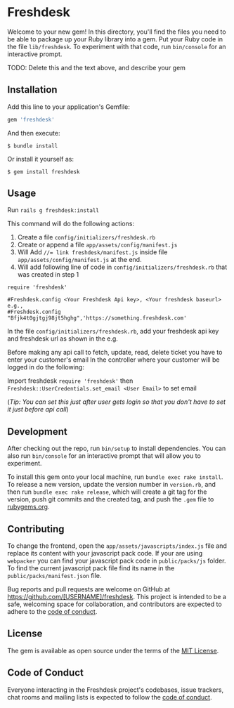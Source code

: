# Freshdesk

Welcome to your new gem! In this directory, you'll find the files you need to be able to package up your Ruby library into a gem. Put your Ruby code in the file `lib/freshdesk`. To experiment with that code, run `bin/console` for an interactive prompt.

TODO: Delete this and the text above, and describe your gem

## Installation

Add this line to your application's Gemfile:

```ruby
gem 'freshdesk'
```

And then execute:

    $ bundle install

Or install it yourself as:

    $ gem install freshdesk

## Usage
Run
`rails g freshdesk:install`

This command will do the following actions:
  1. Create a file `config/initializers/freshdesk.rb`
  2. Create or append a file `app/assets/config/manifest.js`
  3. Will Add `//= link freshdesk/manifest.js` inside file `app/assets/config/manifest.js` at the end.
  4. Will add  following line of code in `config/initializers/freshdesk.rb` that was created in step 1
```
require 'freshdesk'

#Freshdesk.config <Your Freshdesk Api key>, <Your freshdesk baseurl>
e.g., 
#Freshdesk.config "Bfjk4t0gjtgj98jt5hghg",'https://something.freshdesk.com'
```

In the file `config/initializers/freshdesk.rb`, add your freshdesk api key and freshdesk url as shown in the e.g.

Before making any api call to fetch, update, read, delete ticket you have to enter your customer's email
In the controller where your customer will be logged in do the following:

Import freshdesk `require 'freshdesk'`
then `Freshdesk::UserCredentials.set_email <User Email>` to set email

(<i>Tip: You can set this just after user gets login so that you don't have to set it just before api call</i>)

## Development

After checking out the repo, run `bin/setup` to install dependencies. You can also run `bin/console` for an interactive prompt that will allow you to experiment.

To install this gem onto your local machine, run `bundle exec rake install`. To release a new version, update the version number in `version.rb`, and then run `bundle exec rake release`, which will create a git tag for the version, push git commits and the created tag, and push the `.gem` file to [rubygems.org](https://rubygems.org).

## Contributing

To change the frontend, open the `app/assets/javascripts/index.js` file and replace its content with your javascript pack code.
If your are using `webpacker` you can find your javascript pack code in `public/packs/js` folder. 
To find the current javascript pack file find its name in the `public/packs/manifest.json` file.

Bug reports and pull requests are welcome on GitHub at https://github.com/[USERNAME]/freshdesk. This project is intended to be a safe, welcoming space for collaboration, and contributors are expected to adhere to the [code of conduct](https://github.com/[USERNAME]/freshdesk/blob/master/CODE_OF_CONDUCT.md).

## License

The gem is available as open source under the terms of the [MIT License](https://opensource.org/licenses/MIT).

## Code of Conduct

Everyone interacting in the Freshdesk project's codebases, issue trackers, chat rooms and mailing lists is expected to follow the [code of conduct](https://github.com/[USERNAME]/freshdesk/blob/master/CODE_OF_CONDUCT.md).
